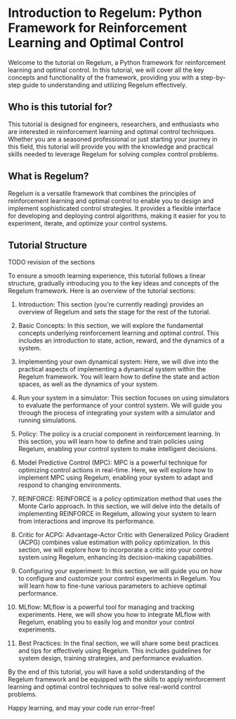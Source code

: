 # Introduction to Regelum: Python Framework for Reinforcement Learning and Optimal Control

Welcome to the tutorial on Regelum, a Python framework for reinforcement learning and optimal control. In this tutorial, we will cover all the key concepts and functionality of the framework, providing you with a step-by-step guide to understanding and utilizing Regelum effectively.

## Who is this tutorial for?

This tutorial is designed for engineers, researchers, and enthusiasts who are interested in reinforcement learning and optimal control techniques. Whether you are a seasoned professional or just starting your journey in this field, this tutorial will provide you with the knowledge and practical skills needed to leverage Regelum for solving complex control problems.

## What is Regelum?

Regelum is a versatile framework that combines the principles of reinforcement learning and optimal control to enable you to design and implement sophisticated control strategies. It provides a flexible interface for developing and deploying control algorithms, making it easier for you to experiment, iterate, and optimize your control systems.

## Tutorial Structure

TODO revision of the sections

To ensure a smooth learning experience, this tutorial follows a linear structure, gradually introducing you to the key ideas and concepts of the Regelum framework. Here is an overview of the tutorial sections:

1. Introduction: This section (you're currently reading) provides an overview of Regelum and sets the stage for the rest of the tutorial.

2. Basic Concepts: In this section, we will explore the fundamental concepts underlying reinforcement learning and optimal control. This includes an introduction to state, action, reward, and the dynamics of a system.

3. Implementing your own dynamical system: Here, we will dive into the practical aspects of implementing a dynamical system within the Regelum framework. You will learn how to define the state and action spaces, as well as the dynamics of your system.

4. Run your system in a simulator: This section focuses on using simulators to evaluate the performance of your control system. We will guide you through the process of integrating your system with a simulator and running simulations.

5. Policy: The policy is a crucial component in reinforcement learning. In this section, you will learn how to define and train policies using Regelum, enabling your control system to make intelligent decisions.

6. Model Predictive Control (MPC): MPC is a powerful technique for optimizing control actions in real-time. Here, we will explore how to implement MPC using Regelum, enabling your system to adapt and respond to changing environments.

7. REINFORCE: REINFORCE is a policy optimization method that uses the Monte Carlo approach. In this section, we will delve into the details of implementing REINFORCE in Regelum, allowing your system to learn from interactions and improve its performance.

8. Critic for ACPG: Advantage-Actor Critic with Generalized Policy Gradient (ACPG) combines value estimation with policy optimization. In this section, we will explore how to incorporate a critic into your control system using Regelum, enhancing its decision-making capabilities.

9. Configuring your experiment: In this section, we will guide you on how to configure and customize your control experiments in Regelum. You will learn how to fine-tune various parameters to achieve optimal performance.

10. MLflow: MLflow is a powerful tool for managing and tracking experiments. Here, we will show you how to integrate MLflow with Regelum, enabling you to easily log and monitor your control experiments.

11. Best Practices: In the final section, we will share some best practices and tips for effectively using Regelum. This includes guidelines for system design, training strategies, and performance evaluation.

By the end of this tutorial, you will have a solid understanding of the Regelum framework and be equipped with the skills to apply reinforcement learning and optimal control techniques to solve real-world control problems.

Happy learning, and may your code run error-free!